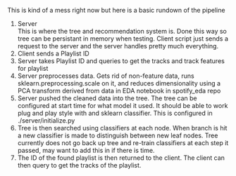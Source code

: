 This is kind of a mess right now but here is a basic rundown of the pipeline

1) Server \
    This is where the tree and recommendation system is. Done this way so tree can be persistant in memory when testing. Client script just sends a request to the server and the server handles pretty much everything.
2) Client sends a Playlist ID
3) Server takes Playlist ID and queries to get the tracks and track features for playlist
4) Server preprocesses data. Gets rid of non-feature data, runs sklearn.preprocessing.scale on it, and reduces dimensionality using a PCA transform derived from data in EDA notebook in spotify_eda repo
5) Server pushed the cleaned data into the tree. The tree can be configured at start time for what model it used. It should be able to work plug and play style with and sklearn classifier. This is configured in ./server/initialize.py
5) Tree is then searched using classifiers at each node. When branch is hit a new classifier is made to distinguish between new leaf nodes. Tree currently does not go back up tree and re-train classifiers at each step it passed, may want to add this in if there is time.
6) The ID of the found playlist is then returned to the client. The client can then query to get the tracks of the playlist.

